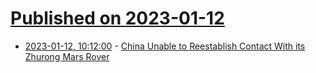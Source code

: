 # [Published on 2023-01-12](index.md)

* [2023-01-12, 10:12:00](https://soylentnews.org/article.pl?sid=23/01/11/154228&from=rss) - [China Unable to Reestablish Contact With its Zhurong Mars Rover](https://soylentnews.org/article.pl?sid=23/01/11/154228&from=rss)
